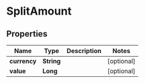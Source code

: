 

# SplitAmount


## Properties

| Name | Type | Description | Notes |
|------------ | ------------- | ------------- | -------------|
|**currency** | **String** |  |  [optional] |
|**value** | **Long** |  |  [optional] |




